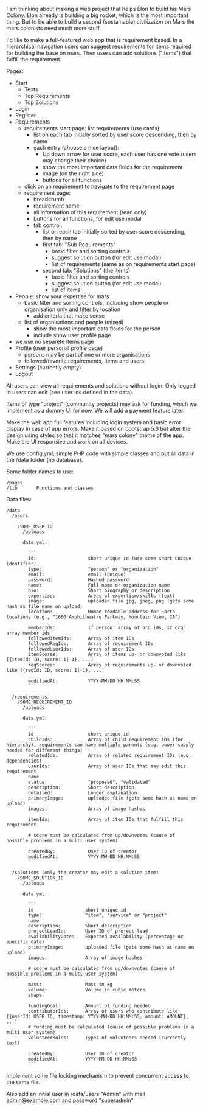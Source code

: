 
I am thinking about making a web project that helps Elon to build his Mars Colony. Elon already is building a big rocket, which is the most important thing. But to be able to build a second (sustainable) civilization on Mars the mars colonists need much more stuff.

I'd like to make a full-featured web app that is requirement based. In a hierarchical navigation users can suggest requirements for items required for building the base on mars. Then users can add solutions ("items") that fulfill the requirement.

Pages:

- Start
  - Texts
  - Top Requirements
  - Top Solutions
- Login
- Register
- Requirements
  - requirements start page: list requirements (use cards)
    - list on each tab initially sorted by user score descending, then by name
    - each entry (choose a nice layout):
      - Up down arrow for user score, each user has one vote (users may change their choice)
      - show the most important data fields for the requirement
      - image (on the right side)
      - buttons for all functions
  - click on an requirement to navigate to the requirement page
  - requirement page:
    - breadcrumb
    - requirement name
    - all information of this requirement (read only)
    - buttons for all functions, for edit use modal
    - tab control:
      - list on each tab initially sorted by user score descending, then by name
      - first tab: "Sub Requirements"
        - basic filter and sorting controls
        - suggest solution button (for edit use modal)
        - list of requirements (same as on requirements start page)
      - second tab: "Solutions" (the items)
        - basic filter and sorting controls
        - suggest solution button (for edit use modal)
        - list of items
- People: show your expertise for mars
  - basic filter and sorting controls, including show people or organisation only and filter by location
    - add criteria that make sense
  - list of organisations and people (mixed)
    - show the most important data fields for the person
    - include show user profile page
- we use no separete items page
- Profile (user personal profile page)
  - persons may be part of one or more organisations
  - followed/favorite requirements, items and users
- Settings (currently empty)
- Logout

All users can view all requirements and solutions without login. Only logged in users can edit (see user ids defined in the data).

Items of type "project" (community projects) may ask for funding, which we implement as a dummy UI for now. We will add a payment feature later.

Make the web app full features including login system and basic error display in case of app errors. Make it based on bootstrap 5.3 but alter the design using styles so that it matches "mars colony" theme of the app. Make the UI responsive and work on all devices.

We use config.yml, simple PHP code with simple classes and put all data in the /data folder (no database).

Some folder names to use:

```
/pages      
/lib       Functions and classes
```

Data files:

```
/data
  /users

    /SOME_USER_ID
      /uploads
    
      data.yml:

        ```
        id:                   short unique id (use some short unique identifier)
        type:                 "person" or "organization"
        email:                email (unique)
        password:             Hashed password
        name:                 Full name or organization name
        bio:                  Short biography or description
        expertise:            Areas of expertise/skills (text)
        image:                uploaded file jpg, jpeg, png (gets some hash as file name on upload)
        location:             Human-readable address for Earth locations (e.g., "1600 Amphitheatre Parkway, Mountain View, CA")

        memberIds:            if person: array of org ids, if org: array member ids
        followedItemIds:      Array of item IDs
        followedReqIds:       Array of requirement IDs
        followedUserIds:      Array of user IDs
        itemScores:           Array of items up- or downvoted like [{itemId: ID, score: 1|-1}, ...]
        reqScores:            Array of requirements up- or downvoted like [{reqId: ID, score: 1|-1}, ...]

        modifiedAt:           YYYY-MM-DD HH:MM:SS
        ```

  /requirements
    /SOME_REQUIREMENT_ID
      /uploads

      data.yml:

        ```
        id                    short unique id
        childIds:             Array of child requirement IDs (for hierarchy), requirements can have multiple parents (e.g. power supply needed for different things)
        relatedIds:           Array of related requirement IDs (e.g. dependencies)
        userIds:              Array of user IDs that may edit this requirement
        name
        status:               "proposed", "validated"
        description:          Short description
        detailed:             Longer explanation
        primaryImage:         uploaded file (gets some hash as name on upload)
        images:               Array of image hashes

        itemIds:              Array of item IDs that fulfill this requirement

        # score must be calculated from up/downvotes (cause of possible problems in a multi user system)

        createdBy:            User ID of creator
        modifiedAt:           YYYY-MM-DD HH:MM:SS
        ```

  /solutions (only the creator may edit a solution item)
    /SOME_SOLUTION_ID
      /uploads

      data.yml:

        ```
        id                   short unique id
        type:                "item", "service" or "project"
        name
        description:         Short description
        projectLeadId:       User ID of project lead
        availabilityDate:    Expected availability (percentage or specific date)
        primaryImage:        uploaded file (gets some hash as name on upload)
        images:              Array of image hashes

        # score must be calculated from up/downvotes (cause of possible problems in a multi user system)

        mass:                Mass in kg
        volume:              Volume in cubic meters
        shape

        fundingGoal:         Amount of funding needed
        contributorIds:      Array of users who contribute like [{userId: USER_ID, timestamp: YYYY-MM-DD HH:MM:SS, amount: AMOUNT}, ...]
        # funding must be calculated (cause of possible problems in a multi user system)
        volunteerRoles:      Types of volunteers needed (currently text)

        createdBy:           User ID of creator
        modifiedAt:          YYYY-MM-DD HH:MM:SS
        ```
```

Implement some file locking mechanism to prevent concurrent access to the same file.

Also add an initial user in /data/users "Admin" with mail admin@example.com and password "superadmin"
